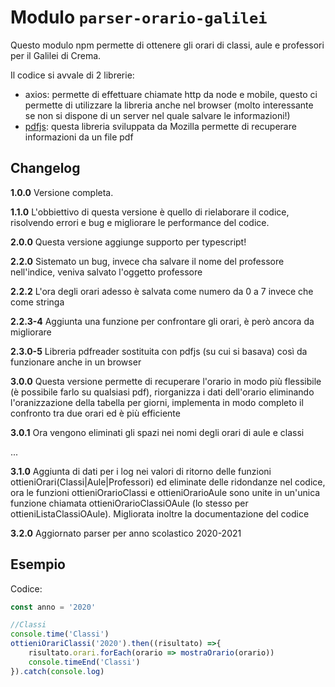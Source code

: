 # Modulo ```parser-orario-galilei```

Questo modulo npm permette di ottenere gli orari di classi, aule e professori per il Galilei di Crema.

Il codice si avvale di 2 librerie:

- axios: permette di effettuare chiamate http da node e mobile, questo ci permette di utilizzare la libreria anche nel browser (molto interessante se non si dispone di un server nel quale salvare le informazioni!)
- [pdfjs](https://mozilla.github.io/pdf.js/getting_started/): questa libreria sviluppata da Mozilla permette di recuperare informazioni da un file pdf

## Changelog

**1.0.0** Versione completa.

**1.1.0** L'obbiettivo di questa versione è quello di rielaborare il codice, risolvendo
    errori e bug e migliorare le performance del codice.

**2.0.0** Questa versione aggiunge supporto per typescript!

**2.2.0** Sistemato un bug, invece cha salvare il nome del professore nell'indice, veniva salvato l'oggetto professore

**2.2.2** L'ora degli orari adesso è salvata come  numero da 0 a 7 invece che come stringa

**2.2.3-4** Aggiunta una funzione per confrontare gli orari, è però ancora da migliorare

**2.3.0-5** Libreria pdfreader sostituita con pdfjs (su cui si basava) così da funzionare anche in un browser

**3.0.0** Questa versione permette di recuperare l'orario in modo più flessibile (è possibile farlo su qualsiasi pdf), riorganizza i dati dell'orario eliminando l'oranizzazione della tabella per giorni, implementa in modo completo il confronto tra due orari ed è più efficiente

**3.0.1** Ora vengono eliminati gli spazi nei nomi degli orari di aule e classi

...

**3.1.0** Aggiunta di dati per i log nei valori di ritorno delle funzioni ottieniOrari(Classi|Aule|Professori) ed eliminate delle ridondanze nel codice, ora le funzioni ottieniOrarioClassi e ottieniOrarioAule sono unite in un'unica funzione chiamata ottieniOrarioClassiOAule (lo stesso per ottieniListaClassiOAule). Migliorata inoltre la documentazione del codice

**3.2.0** Aggiornato parser per anno scolastico 2020-2021

## Esempio

Codice:

```Typescript
const anno = '2020'

//Classi
console.time('Classi')
ottieniOrariClassi('2020').then((risultato) =>{
    risultato.orari.forEach(orario => mostraOrario(orario))
    console.timeEnd('Classi')
}).catch(console.log)
```
